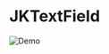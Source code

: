 # JKTextField
 ![Demo](https://github.com/joe22499/JKTextField/raw/master/Screenshots/TextAnimation.gif)
 

